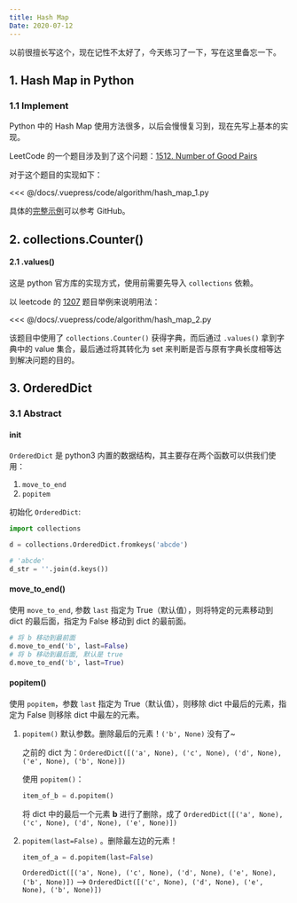 ```yaml
---
title: Hash Map
Date: 2020-07-12
---
```


以前很擅长写这个，现在记性不太好了，今天练习了一下，写在这里备忘一下。

## 1. Hash Map in Python


### 1.1 Implement

Python 中的 Hash Map 使用方法很多，以后会慢慢复习到，现在先写上基本的实现。

LeetCode 的一个题目涉及到了这个问题：[1512. Number of Good Pairs](https://leetcode.com/problems/number-of-good-pairs/)

对于这个题目的实现如下：


  <<< @/docs/.vuepress/code/algorithm/hash_map_1.py

具体的[完整示例](https://github.com/chenweigao/_code/blob/master/LeetCode/LC1512_Number_of_good_pairs.py)可以参考 GitHub。

## 2. collections.Counter()

#### 2.1 .values()

这是 python 官方库的实现方式，使用前需要先导入 `collections` 依赖。

以 leetcode 的 [1207](https://leetcode-cn.com/problems/unique-number-of-occurrences/) 题目举例来说明用法：

  <<< @/docs/.vuepress/code/algorithm/hash_map_2.py

该题目中使用了 `collections.Counter()` 获得字典，而后通过 `.values()` 拿到字典中的 value 集合，最后通过将其转化为 set 来判断是否与原有字典长度相等达到解决问题的目的。

## 3. OrderedDict

### 3.1 Abstract

#### init

`OrderedDict` 是 python3 内置的数据结构，其主要存在两个函数可以供我们使用：

1. `move_to_end`
2. `popitem`

初始化 `OrderedDict`:

```python
import collections

d = collections.OrderedDict.fromkeys('abcde')

# 'abcde'
d_str = ''.join(d.keys())
```

#### move_to_end()

使用 `move_to_end`, 参数 `last` 指定为 True（默认值），则将特定的元素移动到 dict 的最后面，指定为 False 移动到 dict 的最前面。

```python
# 将 b 移动到最前面
d.move_to_end('b', last=False)
# 将 b 移动到最后面, 默认是 true
d.move_to_end('b', last=True)
```

#### popitem()

使用 `popitem`，参数 `last` 指定为 True（默认值），则移除 dict 中最后的元素，指定为 False 则移除 dict 中最左的元素。

1. `popitem()` 默认参数。删除最后的元素！`('b', None)` 没有了~

   之前的 dict 为：`OrderedDict([('a', None), ('c', None), ('d', None), ('e', None), ('b', None)])`

   使用 `popitem()`：

   ```python
   item_of_b = d.popitem()
   ```

   将 dict 中的最后一个元素 **b** 进行了删除，成了 `OrderedDict([('a', None), ('c', None), ('d', None), ('e', None)])`

2. `popitem(last=False)` 。删除最左边的元素！

   ```python
   item_of_a = d.popitem(last=False)
   ```

   `OrderedDict([('a', None), ('c', None), ('d', None), ('e', None), ('b', None)])` --> `OrderedDict([('c', None), ('d', None), ('e', None), ('b', None)])`

